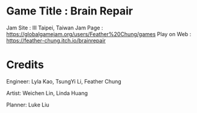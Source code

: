 # Game Title : Brain Repair

Jam Site : III Taipei, Taiwan
Jam Page : https://globalgamejam.org/users/Feather%20Chung/games
Play on Web : https://feather-chung.itch.io/brainrepair

# Credits
Engineer: Lyla Kao, TsungYi Li, Feather Chung

Artist: Weichen Lin, Linda Huang

Planner: Luke Liu
